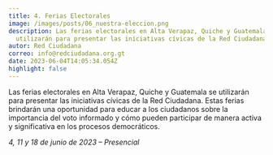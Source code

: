 ```yaml
---
title: 4. Ferias Electorales
image: /images/posts/06_nuestra-eleccion.png
description: Las ferias electorales en Alta Verapaz, Quiche y Guatemala se
  utilizarán para presentar las iniciativas cívicas de la Red Ciudadana.
autor: Red Ciudadana
correo: info@redciudadana.org.gt
date: 2023-06-04T14:05:34.054Z
highlight: false
---
```

Las ferias electorales en Alta Verapaz, Quiche y Guatemala se utilizarán para presentar las iniciativas cívicas de la Red Ciudadana. Estas ferias brindarán una oportunidad para educar a los ciudadanos sobre la importancia del voto informado y cómo pueden participar de manera activa y significativa en los procesos democráticos.

*4, 11 y 18 de junio de 2023 – Presencial*